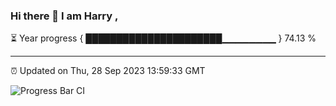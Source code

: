 ### Hi there 👋 I am Harry , 

⏳ Year progress { ██████████████████████▁▁▁▁▁▁▁▁ } 74.13 %

---

⏰ Updated on Thu, 28 Sep 2023 13:59:33 GMT

![Progress Bar CI](https://github.com/duykhang68/duykhang68/workflows/Progress%20Bar%20CI/badge.svg)
